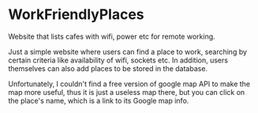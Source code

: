 # WorkFriendlyPlaces
Website that lists cafes with wifi, power etc for remote working.

Just a simple website where users can find a place to work, searching by certain criteria like availability of wifi, sockets etc. 
In addition, users themselves can also add places to be stored in the database.

Unfortunately, I couldn't find a free version of google map API to make the map more useful, thus it is just a useless map there, 
but you can click on the place's name, which is a link to its Google map info.


